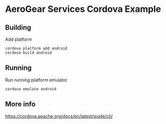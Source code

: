 # AeroGear Services Cordova Example

## Building

Add platform
```
cordova platform add android
cordova build android
```

## Running

Run running platform emulator

```
cordova emulate android
```

## More info

https://cordova.apache.org/docs/en/latest/guide/cli/
